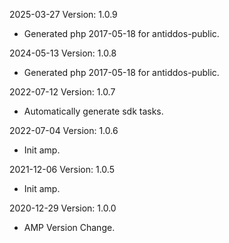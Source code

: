 2025-03-27 Version: 1.0.9
- Generated php 2017-05-18 for antiddos-public.

2024-05-13 Version: 1.0.8
- Generated php 2017-05-18 for antiddos-public.

2022-07-12 Version: 1.0.7
- Automatically generate sdk tasks.

2022-07-04 Version: 1.0.6
- Init amp.

2021-12-06 Version: 1.0.5
- Init amp.

2020-12-29 Version: 1.0.0
- AMP Version Change.

